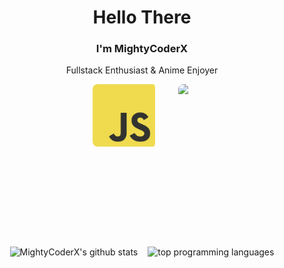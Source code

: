 <h1 align="center">Hello There </h1>



<h3 align="center">I'm MightyCoderX</h3>
<p style="margin-top: 1rem" align="center">
    Fullstack Enthusiast & Anime Enjoyer
</p>
<div class="images" style="display: flex; gap: 2rem; justify-content: center; margin-bottom: 10rem">
    <img src="https://raw.githubusercontent.com/voodootikigod/logo.js/master/js.png" width="100px" style="vertical-align: top; padding-right: .3rem; border-radius: .5rem">
    <img src="https://media.giphy.com/media/SJXzadwbexJEAZ9S1B/giphy.gif" height="100px" style="vertical-align: top; padding-right: .3rem; border-radius: .5rem">
</div>



<div class="stats" style="display: flex; flex-wrap: wrap; gap: 1rem; margin-top: 2rem; justify-content: center">
    <img src="https://github-readme-stats.vercel.app/api?username=MightyCoderX&theme=tokyonight&show_icons=true&hide_border=true" alt="MightyCoderX's github stats" height="170">
    <img src="https://github-readme-stats.vercel.app/api/top-langs/?username=anuraghazra&layout=compact&theme=tokyonight&hide_border=true" alt="top programming languages" height="170">
</div>

<!--
**MightyCoderX/MightyCoderX** is a ✨ _special_ ✨ repository because its `README.md` (this file) appears on your GitHub profile.

Here are some ideas to get you started:

- 🔭 I’m currently working on ...
- 🌱 I’m currently learning ...
- 👯 I’m looking to collaborate on ...
- 🤔 I’m looking for help with ...
- 💬 Ask me about ...
- 📫 How to reach me: ...
- 😄 Pronouns: ...
- ⚡ Fun fact: ...
-->
